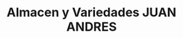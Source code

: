 ---
title: "Almacen y Variedades JUAN ANDRES"
url: /socha/almacen-y-variedades-juan-andres/
shop: Haushaltsgeräte
---